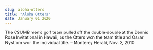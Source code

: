 ```yaml
---
slug: aloha-otters
title: "Aloha Otters"
date: January 01 2020
---
```


<p>The CSUMB men’s golf team pulled off the double-double at the Dennis Rose Invitational in Hawaii, as the Otters won the team title and Oskar Nystrom won the individual title. – Monterey Herald, Nov. 3, 2010  
</p>
